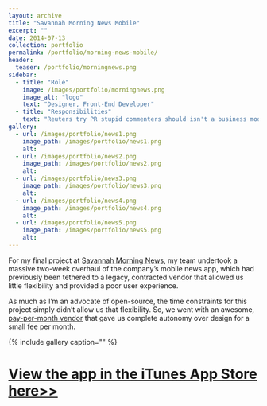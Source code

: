 ```yaml
---
layout: archive
title: "Savannah Morning News Mobile"
excerpt: ""
date: 2014-07-13
collection: portfolio
permalink: /portfolio/morning-news-mobile/
header:
  teaser: /portfolio/morningnews.png
sidebar:
  - title: "Role"
    image: /images/portfolio/morningnews.png
    image_alt: "logo"
    text: "Designer, Front-End Developer"
  - title: "Responsibilities"
    text: "Reuters try PR stupid commenters should isn't a business model"
gallery:
  - url: /images/portfolio/news1.png
    image_path: /images/portfolio/news1.png
    alt:
  - url: /images/portfolio/news2.png
    image_path: /images/portfolio/news2.png
    alt:
  - url: /images/portfolio/news3.png
    image_path: /images/portfolio/news3.png
    alt:
  - url: /images/portfolio/news4.png
    image_path: /images/portfolio/news4.png
    alt:
  - url: /images/portfolio/news5.png
    image_path: /images/portfolio/news5.png
    alt:
---
```

For my final project at [Savannah Morning News](http://savannahnow.com/), my team undertook a massive two-week overhaul of the company’s mobile news app, which had previously been tethered to a legacy, contracted vendor that allowed us little flexibility and provided a poor user experience.

As much as I’m an advocate of open-source, the time constraints for this project simply didn’t allow us that flexibility. So, we went with an awesome, [pay-per-month vendor](http://shoutem.com/) that gave us complete autonomy over design for a small fee per month.

{% include gallery caption="" %}

# [View the app in the iTunes App Store here>>](https://itunes.apple.com/us/app/savannah-morning-news-mobile/id567502052?mt=8)
